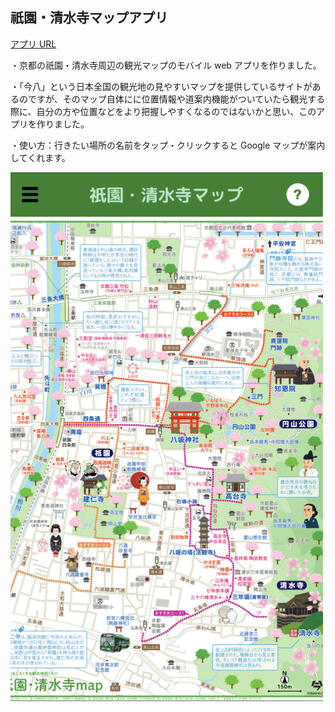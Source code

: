 ## 祇園・清水寺マップアプリ

[アプリ URL](https://kyoto-map.vercel.app)

・京都の祇園・清水寺周辺の観光マップのモバイル web アプリを作りました。

・「今八」という日本全国の観光地の見やすいマップを提供しているサイトがあるのですが、そのマップ自体にに位置情報や道案内機能がついていたら観光する際に、自分の方や位置などをより把握しやすくなるのではないかと思い、このアプリを作りました。

・使い方：行きたい場所の名前をタップ・クリックすると Google マップが案内してくれます。

<img src="./%20%20%E3%82%A2%E3%83%97%E3%83%AA%E3%81%AE%E3%82%A4%E3%83%A1%E3%83%BC%E3%82%B8.jpg" width="500px">
